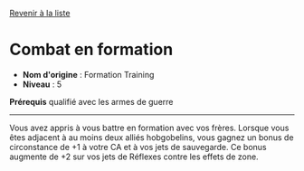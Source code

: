 [Revenir à la liste](..)

# Combat en formation

 * **Nom d'origine** : Formation Training
 * **Niveau** : 5


<p><span id="ctl00_MainContent_DetailedOutput"><strong>Prérequis</strong> qualifié avec les armes de guerre<br></span></p>
<hr>
<p>Vous avez appris à vous battre en formation avec vos frères. Lorsque vous êtes adjacent à au moins deux alliés hobgobelins, vous gagnez un bonus de circonstance de +1 à votre CA et à vos jets de sauvegarde. Ce bonus augmente de +2 sur vos jets de Réflexes contre les effets de zone.&nbsp;</p>